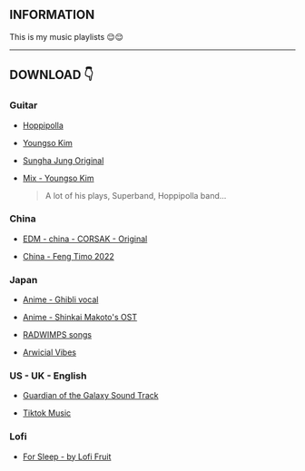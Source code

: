 ## INFORMATION

This is my music playlists 😌😌

---

## DOWNLOAD 👇

### Guitar

- [Hoppipolla](https://github.com/KevinNitroG/My-Music/archive/refs/heads/Guitar-Hoppipolla.zip)

- [Youngso Kim](https://github.com/KevinNitroG/My-Music/archive/refs/heads/Guitar-Youngso-Kim.zip)

- [Sungha Jung Original](https://github.com/KevinNitroG/My-Music/archive/refs/heads/Guitar-Sungha-Jung.zip)

- [Mix - Youngso Kim](https://github.com/KevinNitroG/My-Music/archive/refs/heads/Mix-Youngso-Kim.zip)
   > A lot of his plays, Superband, Hoppipolla band...

### China

- [EDM - china - CORSAK - Original](https://github.com/KevinNitroG/My-Music/archive/refs/heads/EDM-China-CORSAK-Originals.zip)

- [China - Feng Timo 2022](https://github.com/KevinNitroG/My-Music/archive/refs/heads/China-Feng-Timo-2022.zip)

### Japan

- [Anime - Ghibli vocal](https://github.com/KevinNitroG/My-Music/archive/refs/heads/Anime-Ghibli-Vocal.zip)

- [Anime - Shinkai Makoto's OST](https://github.com/KevinNitroG/My-Music/archive/refs/heads/Anime-Shinkai-Makoto.zip)

- [RADWIMPS songs](https://github.com/KevinNitroG/My-Music/archive/refs/heads/Japan-RADWIMPS-songs.zip)

- [Arwicial Vibes](https://github.com/KevinNitroG/My-Music/archive/refs/heads/Japan-Arwicial-Vibes.zip)

### US - UK - English

- [Guardian of the Galaxy Sound Track](https://github.com/KevinNitroG/My-Music/archive/refs/heads/Guardian-of-the-Galaxy-Sound-Track.zip)

- [Tiktok Music](https://github.com/KevinNitroG/My-Music/archive/refs/heads/Tiktok-Music.zip)

### Lofi

- [For Sleep - by Lofi Fruit](https://github.com/KevinNitroG/My-Music/archive/refs/heads/Lofi-Sleeping-Lofi-Fruit.zip)

